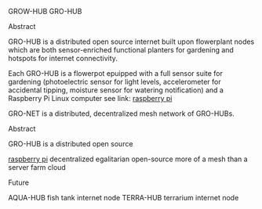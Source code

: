 
GROW-HUB
GRO-HUB

Abstract

GRO-HUB is a distributed open source internet built upon flowerplant nodes which are both sensor-enriched functional planters for gardening and hotspots for internet connectivity.  

Each GRO-HUB is a flowerpot epuipped with a full sensor suite for gardening (photoelectric sensor for light levels, accelerometer for accidental tipping, moisture sensor for watering notification) and a Raspberry Pi Linux computer 
see link: [raspberry pi](http://www.raspberrypi.org/) 

GRO-NET is a distributed, decentralized mesh network of GRO-HUBs.


Abstract

GRO-HUB is a distributed open source 

[raspberry pi](http://www.raspberrypi.org/)
decentralized
egalitarian
open-source
more of a mesh than a server farm
cloud




Future

AQUA-HUB fish tank internet node
TERRA-HUB terrarium internet node
